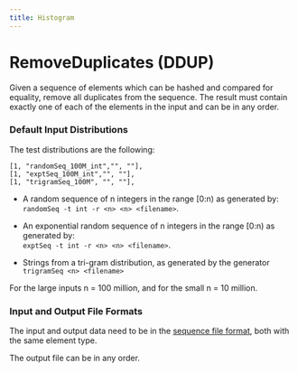 ```yaml
---
title: Histogram
---
```


# RemoveDuplicates (DDUP)

Given a sequence of elements which can be hashed and compared for equality,
remove all duplicates from the sequence.   The result must contain
exactly one of each of the elements in the input and can be in any order.

### Default Input Distributions

The test distributions are the following:

    [1, "randomSeq_100M_int","", ""], 
    [1, "exptSeq_100M_int","", ""], 
    [1, "trigramSeq_100M", "", ""], 

- A random sequence of n integers in the range [0:n) 
as generated by:  
`randomSeq -t int -r <n> <n> <filename>`.

- An exponential random sequence of n integers in the range [0:n)
as generated by:  
`exptSeq -t int -r <n> <n> <filename>`.

- Strings from a tri-gram distribution, as generated by the generator  
`trigramSeq <n> <filename>`

For the large inputs n = 100 million, and for the small n = 10 million.

### Input and Output File Formats

The input and output data need to be in the [sequence file format](../fileFormats/sequence.html),
both with the same element type.

The output file can be in any order.

